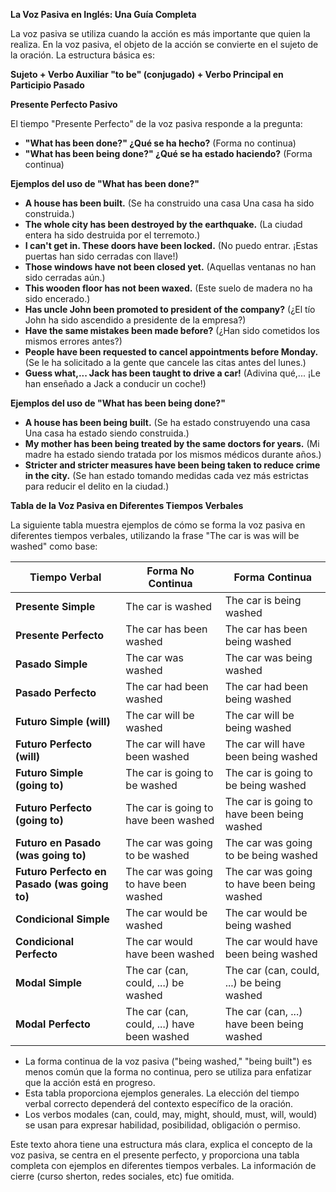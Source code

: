 

**La Voz Pasiva en Inglés: Una Guía Completa**

La voz pasiva se utiliza cuando la acción es más importante que quien la realiza. En la voz pasiva, el objeto de la acción se convierte en el sujeto de la oración. La estructura básica es:

**Sujeto + Verbo Auxiliar "to be" (conjugado) + Verbo Principal en Participio Pasado**

**Presente Perfecto Pasivo**

El tiempo "Presente Perfecto" de la voz pasiva responde a la pregunta:

*   **"What has been done?"   ¿Qué se ha hecho?** (Forma no continua)
*   **"What has been being done?"   ¿Qué se ha estado haciendo?** (Forma continua)

**Ejemplos del uso de "What has been done?"**

*   **A house has been built.** (Se ha construido una casa   Una casa ha sido construida.)
*   **The whole city has been destroyed by the earthquake.** (La ciudad entera ha sido destruida por el terremoto.)
*   **I can't get in. These doors have been locked.** (No puedo entrar. ¡Estas puertas han sido cerradas con llave!)
*   **Those windows have not been closed yet.** (Aquellas ventanas no han sido cerradas aún.)
*   **This wooden floor has not been waxed.** (Este suelo de madera no ha sido encerado.)
*   **Has uncle John been promoted to president of the company?** (¿El tío John ha sido ascendido a presidente de la empresa?)
*   **Have the same mistakes been made before?** (¿Han sido cometidos los mismos errores antes?)
*   **People have been requested to cancel appointments before Monday.** (Se le ha solicitado a la gente que cancele las citas antes del lunes.)
*   **Guess what,... Jack has been taught to drive a car!** (Adivina qué,... ¡Le han enseñado a Jack a conducir un coche!)

**Ejemplos del uso de "What has been being done?"**

*   **A house has been being built.** (Se ha estado construyendo una casa   Una casa ha estado siendo construida.)
*   **My mother has been being treated by the same doctors for years.** (Mi madre ha estado siendo tratada por los mismos médicos durante años.)
*   **Stricter and stricter measures have been being taken to reduce crime in the city.** (Se han estado tomando medidas cada vez más estrictas para reducir el delito en la ciudad.)

**Tabla de la Voz Pasiva en Diferentes Tiempos Verbales**

La siguiente tabla muestra ejemplos de cómo se forma la voz pasiva en diferentes tiempos verbales, utilizando la frase "The car is was will be washed" como base:

| Tiempo Verbal              | Forma No Continua               | Forma Continua                      |
| --------------------------- | -------------------------------- | ------------------------------------ |
| **Presente Simple**         | The car is washed               | The car is being washed              |
| **Presente Perfecto**      | The car has been washed           | The car has been being washed        |
| **Pasado Simple**           | The car was washed                | The car was being washed             |
| **Pasado Perfecto**        | The car had been washed           | The car had been being washed        |
| **Futuro Simple (will)**    | The car will be washed            | The car will be being washed         |
| **Futuro Perfecto (will)** | The car will have been washed      | The car will have been being washed   |
| **Futuro Simple (going to)** | The car is going to be washed     | The car is going to be being washed  |
| **Futuro Perfecto (going to)**| The car is going to have been washed| The car is going to have been being washed |
| **Futuro en Pasado (was going to)**  | The car was going to be washed     | The car was going to be being washed  |
| **Futuro Perfecto en Pasado (was going to)**| The car was going to have been washed| The car was going to have been being washed |
| **Condicional Simple**      | The car would be washed           | The car would be being washed        |
| **Condicional Perfecto**    | The car would have been washed      | The car would have been being washed   |
| **Modal Simple**           | The car (can, could, ...) be washed | The car (can, could, ...) be being washed|
| **Modal Perfecto**         | The car (can, could, ...) have been washed| The car (can, ...) have been being washed |



*   La forma continua de la voz pasiva ("being washed," "being built") es menos común que la forma no continua, pero se utiliza para enfatizar que la acción está en progreso.
*   Esta tabla proporciona ejemplos generales. La elección del tiempo verbal correcto dependerá del contexto específico de la oración.
*   Los verbos modales (can, could, may, might, should, must, will, would)  se usan para expresar habilidad, posibilidad, obligación o permiso.

Este texto ahora tiene una estructura más clara, explica el concepto de la voz pasiva, se centra en el presente perfecto, y proporciona una tabla completa con ejemplos en diferentes tiempos verbales.  La información de cierre (curso sherton, redes sociales, etc) fue omitida.
